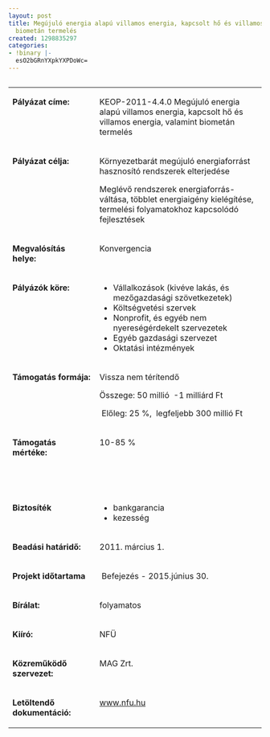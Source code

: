 ```yaml
---
layout: post
title: Megújuló energia alapú villamos energia, kapcsolt hő és villamos energia, valamint
  biometán termelés
created: 1298835297
categories:
- !binary |-
  esO2bGRnYXpkYXPDoWc=
---
```

<table align="left" border="0" cellpadding="0" cellspacing="0"><tbody><tr align="left" valign="top"><td valign="top" width="187"><p><strong>Pályázat címe:</strong></p></td><td valign="top" width="428"><p>KEOP-2011-4.4.0 Megújuló energia alapú villamos energia, kapcsolt hő és villamos energia, valamint biometán termelés</p></td></tr><tr align="left" valign="top"><td valign="top" width="187"><p><strong>Pályázat célja:</strong></p></td><td valign="top" width="428"><p>Környezetbarát megújuló energiaforrást hasznosító rendszerek elterjedése</p><p>Meglévő rendszerek energiaforrás-váltása, többlet energiaigény kielégítése, termelési folyamatokhoz kapcsolódó fejlesztések</p></td></tr><tr align="left" valign="top"><td valign="top" width="187"><p><strong>Megvalósítás helye:&nbsp;</strong></p></td><td valign="top" width="428"><p>Konvergencia</p></td></tr><tr align="left" valign="top"><td valign="top" width="187"><p><strong>Pályázók köre:&nbsp;</strong></p></td><td valign="top" width="428"><ul><li>Vállalkozások (kivéve lakás, és mezőgazdasági szövetkezetek)</li><li>Költségvetési szervek</li><li>Nonprofit, és egyéb nem nyereségérdekelt szervezetek</li><li>Egyéb gazdasági szervezet</li><li>Oktatási intézmények</li></ul></td></tr><tr align="left" valign="top"><td valign="top" width="187"><p><strong>Támogatás formája:</strong></p></td><td valign="top" width="428"><p>Vissza nem térítendő</p><p>Összege: 50 millió&nbsp; -1 milliárd Ft</p><p>&nbsp;Előleg: 25 %,&nbsp; legfeljebb 300 millió Ft&nbsp;</p></td></tr><tr align="left" valign="top"><td valign="top" width="187"><p><strong>Támogatás mértéke:</strong></p></td><td valign="top" width="428"><p>10-85 % &nbsp;</p><p>&nbsp;</p><p>&nbsp;</p></td></tr><tr align="left" valign="top"><td valign="top" width="187"><p><strong>Biztosíték</strong></p></td><td valign="top" width="428"><ul><li>bankgarancia</li><li>kezesség</li></ul></td></tr><tr align="left" valign="top"><td valign="top" width="187"><p><strong>Beadási határidő:</strong></p></td><td valign="top" width="428"><p>2011. március 1.</p></td></tr><tr align="left" valign="top"><td valign="top" width="187"><p><strong>Projekt időtartama</strong></p></td><td valign="top" width="428"><p>&nbsp;Befejezés - 2015.június 30.</p></td></tr><tr align="left" valign="top"><td valign="top" width="187"><p><strong>Bírálat:</strong></p></td><td valign="top" width="428"><p>folyamatos</p></td></tr><tr align="left" valign="top"><td valign="top" width="187"><p><strong>Kiíró:</strong></p></td><td valign="top" width="428"><p>NFÜ</p></td></tr><tr align="left" valign="top"><td valign="top" width="187"><p><strong>Közreműködő szervezet: </strong></p></td><td valign="top" width="428"><p>MAG Zrt.</p></td></tr><tr align="left" valign="top"><td valign="top" width="187"><p><strong>Letöltendő dokumentáció:</strong></p></td><td valign="top" width="428"><p><a href="http://www.nfu.hu/">www.nfu.hu</a></p></td></tr></tbody></table><p>&nbsp;</p><p>&nbsp;</p>
